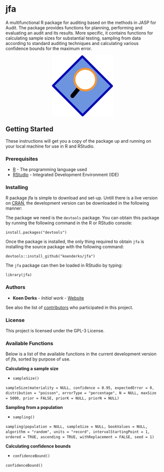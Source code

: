 # jfa

A multifunctional R package for auditing based on the methods in JASP for Audit. 
The package provides functions for  planning, performing and evaluating an audit and its results. 
More specific, it contains functions for calculating sample sizes for substantial testing, sampling
from data according to standard auditing techniques and calculating various 
confidence bounds for the maximum error.

<p align="center">
  <img src="./logo.svg" align="middle" width="200" height="200">
</p>

## Getting Started

These instructions will get you a copy of the package up and running on your 
local machine for use in R and RStudio. 

### Prerequisites

* [R](https://cran.r-project.org/mirrors.html) - The programming language used
* [RStudio](https://www.rstudio.com/products/rstudio/download/) - Integrated Development Environment (IDE)

### Installing

R package jfa is simple to download and set-up. Untill there is a live version
on [CRAN](https://cran.r-project.org/), the development version can be downloaded
in the following manner:

The package we need is the `devtools` package. You can obtain this package by running
the following command in the R or RStudio console:

```
install.packages("devtools")
```

Once the package is installed, the only thing required to obtain `jfa` is 
installing the source package with the following command:

```
devtools::install_github("koenderks/jfa")
```

The `jfa` package can then be loaded in RStudio by typing:
```
library(jfa)
```

### Authors

* **Koen Derks** - *Initial work* - [Website](https://koenderks.com)

See also the list of [contributors](https://github.com/koenderks/auditR/graphs/contributors) who participated in this project.

### License

This project is licensed under the GPL-3 License.

### Available Functions

Below is a list of the available functions in the current development version of
jfa, sorted by purpose of use.

**Calculating a sample size**

- `sampleSize()`

`sampleSize(materiality = NULL, confidence = 0.95, expectedError = 0, distribution = "poisson", errorType = "percentage", N = NULL, maxSize = 5000, prior = FALSE, priorK = NULL, priorN = NULL)`


**Sampling from a population**

- `sampling()`

`sampling(population = NULL, sampleSize = NULL, bookValues = NULL, algorithm = "random", units = "record", intervalStartingPoint = 1, ordered = TRUE, ascending = TRUE, withReplacement = FALSE, seed = 1)`

**Calculating confidence bounds**

- `confidenceBound()`

`confidenceBound()`
